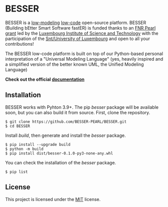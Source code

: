 # BESSER

BESSER is a [low-modeling](https://modeling-languages.com/welcome-to-the-low-modeling-revolution/) [low-code](https://modeling-languages.com/low-code-vs-model-driven/) open-source platform. BESSER (Building bEtter Smart Software fastER) is funded thanks to an [FNR Pearl grant](https://modeling-languages.com/a-smart-low-code-platform-for-smart-software-in-luxembourg-goodbye-barcelona/) led by the [Luxembourg Institute of Science and Technology](https://www.list.lu/) with the participation of the [Snt/University of Luxembourg](https://www.uni.lu/snt-en/) and open to all your contributions!

The BESSER low-code platform is built on top of our Python-based personal interpretation of a "Universal Modeling Language" (yes, heavily inspired and a simplified version of the better known UML, the Unified Modeling Language) 

**Check out the official [documentation](https://besser.readthedocs.io/en/latest/)**

## Installation

BESSER works with Pyhton 3.9+. The pip *besser* package will be available soon, but you can also build it from source. First, clone the repository.

    $ git clone https://github.com/BESSER-PEARL/BESSER.git
    $ cd BESSER

Install *build*, then generate and install the *besser* package.

    $ pip install --upgrade build
    $ python -m build
    $ pip install dist/besser-0.1.0-py3-none-any.whl

You can check the installation of the *besser* package.

    $ pip list

## License

This project is licensed under the [MIT](https://mit-license.org/) license.
